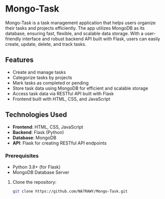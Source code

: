 # Mongo-Task

Mongo-Task is a task management application that helps users organize their tasks and projects efficiently. The app utilizes MongoDB as its database, ensuring fast, flexible, and scalable data storage. With a user-friendly interface and robust backend API built with Flask, users can easily create, update, delete, and track tasks.

## Features
- Create and manage tasks
- Categorize tasks by projects
- Mark tasks as completed or pending
- Store task data using MongoDB for efficient and scalable storage
- Access task data via RESTful API built with Flask
- Frontend built with HTML, CSS, and JavaScript

## Technologies Used
- **Frontend**: HTML, CSS, JavaScript
- **Backend**: Flask (Python)
- **Database**: MongoDB
- **API**: Flask for creating RESTful API endpoints

### Prerequisites
- Python 3.8+ (for Flask)
- MongoDB Database Server

1. Clone the repository:
   ```bash
   git clone https://github.com/NA7RAWY/Mongo-Task.git
